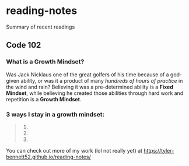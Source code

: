 # reading-notes
Summary of recent readings

## Code 102

### What is a Growth Mindset?
Was Jack Nicklaus one of the great golfers of his time because of a god-given ability, or was it a product of many *hundreds of hours of practice* in the wind and rain?
Believing it was a pre-determined ability is a **Fixed Mindset**, while believing he created those abilities through hard work and repetition is a **Growth Mindset**.


### 3 ways I stay in a growth mindset:
>1.
>2.
>3.

You can check out more of my work (lol not really yet) at https://tyler-bennett52.github.io/reading-notes/
